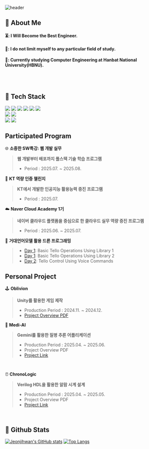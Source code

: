 <!--
**jeonjihwan72/jeonjihwan72** is a ✨ _special_ ✨ repository because its `README.md` (this file) appears on your GitHub profile.

Here are some ideas to get you started:

- 🔭 I’m currently working on ...
- 🌱 I’m currently learning ...
- 👯 I’m looking to collaborate on ...
- 🤔 I’m looking for help with ...
- 💬 Ask me about ...
- 📫 How to reach me: ...
- 😄 Pronouns: ...
- ⚡ Fun fact: ...
-->

<div>
  
  <!--Header-->
  ![header](https://capsule-render.vercel.app/api?type=Blur&color=gradient&height=300&section=header&text=Welcome%20My%20History&fontSize=80)
  
</div>

<div>
  <!--Body-->
  
  ## 👀 About Me
  #### ⏳: I Will Become the Best Engineer.<br/>
  #### 👊: I do not limit myself to any particular field of study.<br/>
  #### 🎒: Currently studying Computer Engineering at Hanbat National University(HBNU).
  <br/>
  <br/>
  
  ## 🧱 Tech Stack
<!--프로그래밍 언어-->
  <!--Python-->
  <img src="https://img.shields.io/badge/Python-3776AB?style=for-the-badge&logo=Python&logoColor=white"/>
  <!--CPP-->
  <img src="	https://img.shields.io/badge/Java-ED8B00?style=for-the-badge&logo=openjdk&logoColor=white"/>
  <!--JAVA-->
  <img src="https://img.shields.io/badge/Java-ED8B00?style=for-the-badge&logo=openjdk&logoColor=white"/>
  <!--HTML5-->
  <img src="https://img.shields.io/badge/HTML5-E34F26?style=for-the-badge&logo=HTML5&logoColor=white"/>
  <!--Verilog HDL-->
  <img src="https://img.shields.io/badge/Verilog-33CC00?style=for-the-badge&logo=V&logoColor=white"/>
  <!-- CSS -->
  <img src="https://img.shields.io/badge/CSS-7A43B6?style=for-the-badge&logo=CSS&logoColor=white"/>

  
  <br>
<!--라이브러리-->
  <!--SpringBoot-->
  <img src="https://img.shields.io/badge/SpringBoot-6DB33F?style=for-the-badge&logo=Spring&logoColor=white"/>
  <!--TensorFlow-->
  <img src="https://img.shields.io/badge/TensorFlow-FF6F00?style=for-the-badge&logo=tensorflow&logoColor=white"/>
  <br>
<!--플랫폼-->
  <!--Unity-->
  <img src="https://img.shields.io/badge/Unity-FFFFFF?style=for-the-badge&logo=Unity&logoColor=black"/>
  <!--Android Studio-->
  <img src="https://img.shields.io/badge/Android Studio-3DDC84?style=for-the-badge&logo=AndroidStudio&logoColor=black"/>
  <br/>
</div>
  
## Participated Program

🌐 **소중한 SW특강: 웹 개발 실무**
  > **웹 개발부터 배포까지 풀스택 기술 학습 프로그램**
  > - Period : 2025.07. ~ 2025.08.

🤖 **KT 역량 인증 챌린지**
  > **KT에서 개발한 인공지능 활용능력 증진 프로그램**
  > - Period : 2025.07.

☁️ **Naver Cloud Academy 1기**
  > **네이버 클라우드 플랫폼을 중심으로 한 클라우드 실무 역량 증진 프로그램**
  > - Period : 2025.06. ~ 2025.07.

🚁 **거대언어모델 활용 드론 프로그래밍** 
  > - [Day 1](https://github.com/jeonjihwan72/DJI-Tello-Class01.git): Basic Tello Operations Using Library 1
  > - [Day 1](https://github.com/jeonjihwan72/DJI-Tello-Class-HBNU.git): Basic Tello Operations Using Library 2
  > - [Day 2](https://github.com/jeonjihwan72/DJI-Tello-Class02.git): Tello Control Using Voice Commands 


## Personal Project </br>

🕹️ **Oblivion**
  > **Unity를 활용한 게임 제작**
  > - Production Period : 2024.11. ~ 2024.12.
  > - [Project Overview PDF](https://github.com/jeonjihwan72/StorageRepository/raw/main/pdf/oblivion.pdf)

💊 **Medi-AI** 
  > **Gemini를 활용한 질병 추론 어플리케이션**
  > - Production Period : 2025.04. ~ 2025.06.
  > - Project Overview PDF 
  > - [Project Link](https://github.com/jeonjihwan72/Medi-AI-Project.git)
</br>

⏰ **ChronoLogic**
  > **Verilog HDL을 활용한 알람 시계 설계**
  > - Production Period : 2025.04. ~ 2025.05.
  > - Project Overview PDF
  > - [Project Link](https://github.com/jeonjihwan72/ChronoLogic.git)

</br>  
<div>
  
  ## 🤔 Github Stats
  [![Jeonjihwan's GitHub stats](https://github-readme-stats.vercel.app/api?username=jeonjihwan72)](https://github.com/jeonjihwan72/github-readme-stats)
  [![Top Langs](https://github-readme-stats.vercel.app/api/top-langs/?username=jeonjihwan72)](https://github.com/jeonjihwan72/github-readme-stats)
  <br/>
  
</div>

